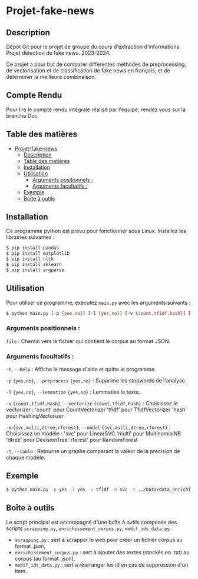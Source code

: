 # Projet-fake-news

## Description

Dépôt Git pour le projet de groupe du cours d'extraction d'informations. Projet détection de fake news. 2023-2024.

Ce projet a pour but de comparer différentes méthodes de preprocessing, de vectorisation et de classification de fake news en français, et de déterminer la meilleure combinaison.

## Compte Rendu

Pour lire le compte rendu intégrale réalisé par l'équipe, rendez vous sur la branche Doc.

## Table des matières

- [Projet-fake-news](#projet-fake-news)
  - [Description](#description)
  - [Table des matières](#table-des-matières)
  - [Installation](#installation)
  - [Utilisation](#utilisation)
    - [Arguments positionnels :](#arguments-positionnels-)
    - [Arguments facultatifs :](#arguments-facultatifs-)
  - [Exemple](#exemple)
  - [Boîte à outils](#boîte-à-outils)


## Installation

Ce programme python est prévu pour fonctionner sous Linux.
Installez les librairies suivantes :

```bash
$ pip install pandas
$ pip install matplotlib
$ pip install nltk
$ pip install sklearn
$ pip install argparse
```

## Utilisation

Pour utiliser ce programme, exécutez `main.py` avec les arguments suivants :

```bash
$ python main.py [-p {yes,no}] [-l {yes,no}] [-v {count,tfidf,hash}] [-m {svc,multi,dtree,rforest}] file
```

### Arguments positionnels :

`file` : Chemin vers le fichier qui contient le corpus au format JSON.

### Arguments facultatifs :

`-h`, `--help` : Affiche le message d'aide et quitte le programme.

`-p` `{yes,no}`, `--preprocess` `{yes,no}` : Supprime les stopwords de l'analyse.

`-l` `{yes,no}`, `--lemmatize` `{yes,no}` : Lemmatise le texte.

`-v` `{count,tfidf,hash}`, `--vectorize` `{count,tfidf,hash}` : Choisissez le vectorizer :
        'count' pour CountVectorizer
        'tfidf' pour TfidfVectorizer
        'hash' pour HashingVectorizer

`-m` `{svc,multi,dtree,rforest}`, `--model` `{svc,multi,dtree,rforest}` : Choisissez un modèle :
        'svc' pour LinearSVC
        'multi' pour MultinomialNB
        'dtree' pour DecisionTree
        'rforest' pour RandomForest

`-t`, `--table` : Retourne un graphe comparant la valeur de la precision de chaque modèle.


## Exemple

```bash
$ python main.py -p yes -l yes -v tfidf -m svc -t ../Data/data_enrichi.json
```

## Boîte à outils

Le script principal est accompagné d'une boîte à outils composée des scripts `scrapping.py`, `enrichissement_corpus.py`, `modif_ids_data.py`.

- `scrapping.py` : sert à scrapper le web pour créer un fichier corpus au format .json, 
- `enrichissement_corpus.py` : sert à ajouter des textes (stockés en .txt) au corpus (au format .json),
- `modif_ids_data.py` : sert a  réarranger les id en cas de suppression d'un item.

